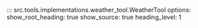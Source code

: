 ::: src.tools.implementations.weather_tool.WeatherTool
    options:
        show_root_heading: true
        show_source: true
        heading_level: 1